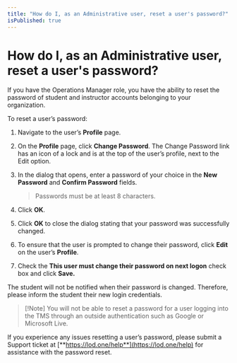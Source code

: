```yaml
---
title: "How do I, as an Administrative user, reset a user's password?"
isPublished: true
---
```


# How do I, as an Administrative user, reset a user's password?

If you have the Operations Manager role, you have the ability to reset the password of student and instructor accounts belonging to your organization.

To reset a user’s password:
1. Navigate to the user’s **Profile** page. 
1. On the **Profile** page, click **Change Password**. The Change Password link has an icon of a lock and is at the top of the user’s profile, next to the Edit option. 
1. In the dialog that opens, enter a password of your choice in the **New Password** and **Confirm Password** fields.

   > Passwords must be at least 8 characters.

1. Click **OK**. 
1. Click **OK** to close the dialog stating that your password was successfully changed.
1. To ensure that the user is prompted to change their password, click **Edit** on the user’s **Profile**. 
1. Check the **This user must change their password on next logon** check box and click **Save.**

The student will not be notified when their password is changed. Therefore, please inform the student their new login credentials.

> [!Note] You will not be able to reset a password for a user logging into the TMS through an outside authentication such as Google or Microsoft Live. 

If you experience any issues resetting a user’s password, please submit a Support ticket at [**https://lod.one/help**](https://lod.one/help) for assistance with the password reset.

